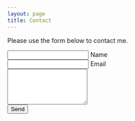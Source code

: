 ```yaml
---
layout: page
title: Contact
---
```


Please use the form below to contact me.

<form action="//formspree.io/hello@joshbuchea.com" method="post">
    <input type="hidden" name="_subject" value="joshbuchea.com contact form" />
    <input type="text" name="_gotcha" style="display:none" />
    <input type="text" name="name"> Name<br>
    <input type="email" name="_replyto"> Email<br>
    <textarea rows="5" name="message"></textarea><br>
    <input type="submit" value="Send">
</form>

